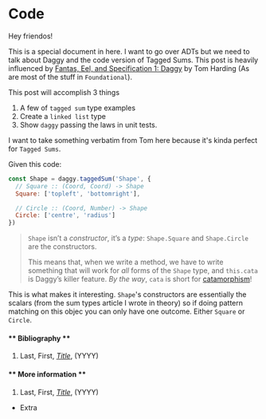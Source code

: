 # Code
Hey friendos!

This is a special document in here. I want to go over ADTs but we need to talk about Daggy and the code version of Tagged Sums. This post is heavily influenced by [Fantas, Eel, and Specification 1: Daggy](http://www.tomharding.me/2017/03/03/fantas-eel-and-specification/) by Tom Harding (As are most of the stuff in `Foundational`).

This post will accomplish 3 things
1. A few of `tagged sum` type examples
1. Create a `linked list` type
1. Show `daggy` passing the laws in unit tests.

I want to take something verbatim from Tom here because it's kinda perfect for `Tagged Sums`.

Given this code:
```js
const Shape = daggy.taggedSum('Shape', {
  // Square :: (Coord, Coord) -> Shape
  Square: ['topleft', 'bottomright'],

  // Circle :: (Coord, Number) -> Shape
  Circle: ['centre', 'radius']
})
```

> `Shape` isn’t a _constructor_, it’s a _type_: `Shape.Square` and `Shape.Circle` are the constructors.
>
> This means that, when we write a method, we have to write something that will work for _all_ forms of the `Shape` type, and `this.cata` is Daggy’s killer feature. _By the way_, `cata` is short for [catamorphism](http://www.tomharding.me/2017/02/24/reductio-and-abstract-em/)!

This is what makes it interesting. `Shape`'s constructors are essentially the scalars (from the sum types article I wrote in theory) so if doing pattern matching on this objec you can only have one outcome. Either `Square` or `Circle`.

<!-- tabs:start -->

#### ** Bibliography **
1. Last, First, _[Title](Link)_, (YYYY)

#### ** More information **
1. Last, First, _[Title](Link)_, (YYYY)
  - Extra

<!-- tabs:end -->


<!--
https://github.com/devexperts/remote-data-ts
https://datarockets.com/blog/javascript-pattern-matching-library-daggy/
https://medium.com/javascript-inside/slaying-a-ui-antipattern-in-react-64a3b98242c
https://dev.to/davidchase/comment/bh9g
https://datarockets.com/blog/javascript-pattern-matching-library-daggy/
https://hackernoon.com/making-functional-programming-click-836d4715baf2
-->
